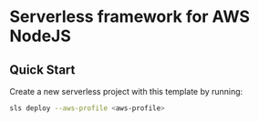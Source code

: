 # Serverless framework for AWS NodeJS

## Quick Start

Create a new serverless project with this template by running:

```bash
sls deploy --aws-profile <aws-profile>
```
